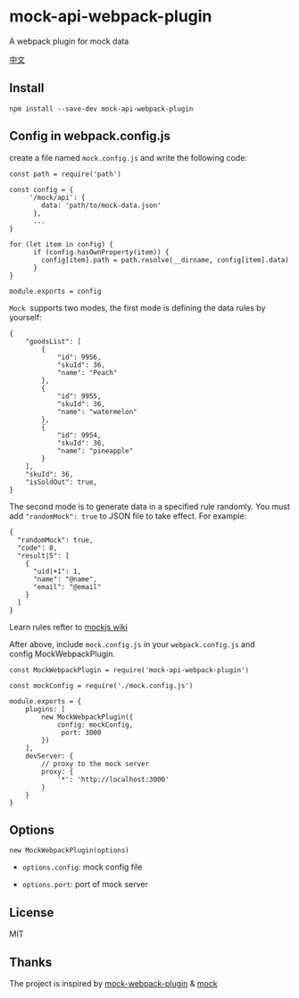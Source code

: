 # mock-api-webpack-plugin

A webpack plugin for mock data

[中文](./README-zh.md)

## Install

```
npm install --save-dev mock-api-webpack-plugin
```

## Config in webpack.config.js

create a file named `mock.config.js` and write the following code:

```
const path = require('path')

const config = {
     '/mock/api': {
        data: 'path/to/mock-data.json'
      },
      ...
}

for (let item in config) {
      if (config.hasOwnProperty(item)) {
        config[item].path = path.resolve(__dirname, config[item].data)
      }
}

module.exports = config
```

`Mock`  supports two modes, the first mode is defining the data rules by yourself: 

```
{
    "goodsList": [
        {
            "id": 9956,
            "skuId": 36,
            "name": "Peach"
        },
        {
            "id": 9955,
            "skuId": 36,
            "name": "watermelon"
        },
        {
            "id": 9954,
            "skuId": 36,
            "name": "pineapple"
        }
    ],
    "skuId": 36,
    "isSoldOut": true,
}
```

The second mode is to generate data in a specified rule randomly. You must add `"randomMock": true` to JSON file to take effect. For example: 

```
{
  "randomMock": true,
  "code": 0,
  "result|5": [
    {
      "uid|+1": 1,
      "name": "@name",
      "email": "@email"
    }
  ]
}
```

Learn rules refter to [mockjs wiki](https://github.com/nuysoft/Mock/wiki)

After above, include `mock.config.js` in your `webpack.config.js` and config MockWebpackPlugin.

```
const MockWebpackPlugin = require('mock-api-webpack-plugin')

const mockConfig = require('./mock.config.js')

module.exports = {
    plugins: [
        new MockWebpackPlugin({
            config: mockConfig,
             port: 3000
        })
    ],
    devServer: {
        // proxy to the mock server
        proxy: {
            '*': 'http://localhost:3000'
        }
    }
}
```

## Options

```
new MockWebpackPlugin(options)
```

- `options.config`: mock config file

- `options.port`: port of mock server

## License

MIT

## Thanks

The project is inspired by [mock-webpack-plugin](https://github.com/MarxJiao/mock-webpack-plugin) & [mock](https://github.com/nuysoft/Mock)
